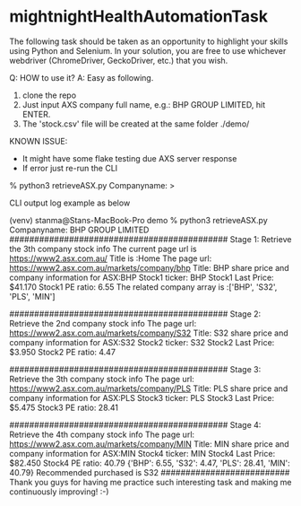 # mightnightHealthAutomationTask

The following task should be taken as an opportunity to highlight your skills using Python and Selenium. 
In your solution, you are free to use whichever webdriver (ChromeDriver, GeckoDriver, etc.) that you wish.


Q: HOW to use it?
A: Easy as following. 
  1) clone the repo
  2) Just input AXS company full name, e.g.: BHP GROUP LIMITED, hit ENTER.
  3) The 'stock.csv' file will be created at the same folder ./demo/

KNOWN ISSUE:
 - It might have some flake testing due AXS server response
 - If error just re-run the CLI
 
 
% python3 retrieveASX.py
Companyname: > 

>>>>>>>>>>>>>>>>>>>>>>>>>>>
CLI output log example as below
>>>>>>>>>>>>>>>>>>>>>>>>>>>

(venv) stanma@Stans-MacBook-Pro demo % python3 retrieveASX.py 
Companyname: BHP GROUP LIMITED
############################################
Stage 1: Retrieve the 3th company stock info
The current page url is https://www2.asx.com.au/
Title is :Home
The page url: https://www2.asx.com.au/markets/company/bhp
Title: BHP share price and company information for ASX:BHP
Stock1 ticker: BHP
Stock1 Last Price: $41.170
Stock1 PE ratio: 6.55
The related company array is :['BHP', 'S32', 'PLS', 'MIN']

############################################
Stage 2: Retrieve the 2nd company stock info
The page url: https://www2.asx.com.au/markets/company/S32
Title: S32 share price and company information for ASX:S32
Stock2 ticker: S32
Stock2 Last Price: $3.950
Stock2 PE ratio: 4.47

############################################
Stage 3: Retrieve the 3th company stock info
The page url: https://www2.asx.com.au/markets/company/PLS
Title: PLS share price and company information for ASX:PLS
Stock3 ticker: PLS
Stock3 Last Price: $5.475
Stock3 PE ratio: 28.41

############################################
Stage 4: Retrieve the 4th company stock info
The page url: https://www2.asx.com.au/markets/company/MIN
Title: MIN share price and company information for ASX:MIN
Stock4 ticker: MIN
Stock4 Last Price: $82.450
Stock4 PE ratio: 40.79
{'BHP': 6.55, 'S32': 4.47, 'PLS': 28.41, 'MIN': 40.79}
Recommended purchased is S32
##########################
Thank you guys for having me practice such interesting task and making me continuously improving! :-)

